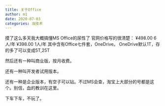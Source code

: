 ```yaml
---
title: 关于Office
author: m1
date: 2020-07-03
categories: 浊技术
---
```


摸了这么多天我大概搞懂MS Office的尿性了
官网价格写的很清楚：
¥498.00 6人/年
¥398.00 1人/年
其中含有Office七件套，OneDrive。
OneDrive默认1T，存的多了可以变成5T,25T

然后还有一种叫商业版，按月收费。

还有一种叫开发者试用版本。

还有一种是企业版本，有空子可以钻。不过MS会查，淘宝上大部分的号都是这个。别信，血的教训在这里。

下车下车，不玩了。
